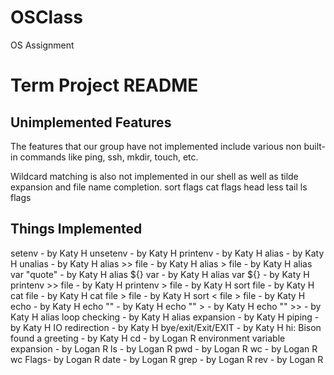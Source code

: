 # OSClass
OS Assignment
# Term Project README

## Unimplemented Features ##

The features that our group have not implemented include various non built-in commands like ping, ssh, mkdir, touch, etc.

Wildcard matching is also not implemented in our shell as well as tilde expansion and file name completion.
sort flags
cat flags
head
less
tail
ls flags


## Things Implemented ## 
setenv - by Katy H
unsetenv - by Katy H
printenv - by Katy H
alias - by Katy H
unalias - by Katy H
alias >> file  - by Katy H
alias > file - by Katy H
alias var "quote" - by Katy H
alias ${} var - by Katy H
alias var ${} - by Katy H
printenv >> file  - by Katy H
printenv > file - by Katy H
sort file - by Katy H
cat file - by Katy H
cat file > file - by Katy H
sort < file > file - by Katy H
echo - by Katy H
echo "" - by Katy H
echo "" > - by Katy H
echo "" >>  - by Katy H
alias loop checking - by Katy H
alias expansion - by Katy H
piping - by Katy H
IO redirection - by Katy H
bye/exit/Exit/EXIT - by Katy H
hi: Bison found a greeting - by Katy H
cd - by Logan R
environment variable expansion - by Logan R
ls - by Logan R
pwd - by Logan R
wc - by Logan R
wc Flags- by Logan R
date - by Logan R
grep - by Logan R
rev - by Logan R



